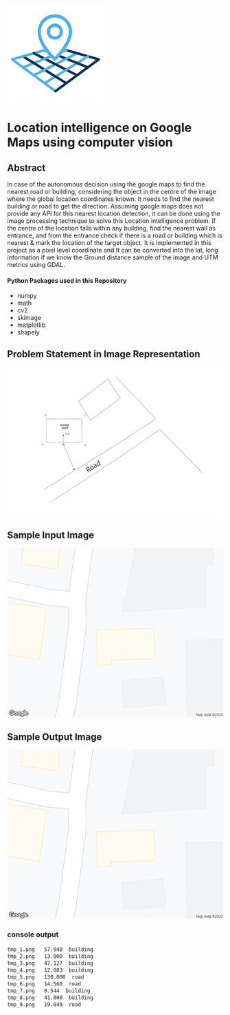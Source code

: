 ![alt text](readme_imgs/logo.png)

# Location intelligence on Google Maps using computer vision 

## Abstract 

In case of the autonomous decision using the google maps to find the nearest road or building, considering the object in the centre of the image where the global location coordinates known. It needs to find the nearest building or road to get the direction. Assuming google maps does not provide any API for this nearest location detection, it can be done using the image processing technique to solve this Location intelligence problem. if the centre of the location falls within any building, find the nearest wall as entrance, and from the entrance check if there is a road or building which is nearest & mark the location of the target object. It is implemented in this project as a pixel level coordinate and It can be converted into the lat, long information if we know the Ground distance sample of the image and UTM metrics using GDAL. 

#### Python Packages used in this Repository
- numpy 
- math
- cv2
- skimage
- matplotlib
- shapely

## Problem Statement in Image Representation
![alt text](readme_imgs/probelm.png)

## Sample Input Image
![alt text](readme_imgs/sample_img.png)

## Sample Output Image
![alt text](readme_imgs/sample_img.png)

### console output
```buildoutcfg
tmp_1.png   57.940  building
tmp_2.png   13.000  building
tmp_3.png   47.127  building
tmp_4.png   12.083  building
tmp_5.png   130.000  road
tmp_6.png   14.560  road
tmp_7.png   8.544  building
tmp_8.png   41.000  building
tmp_9.png   19.849  road
```